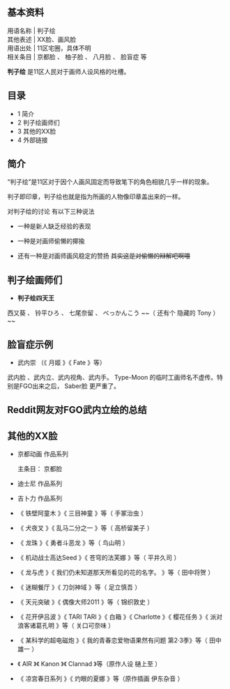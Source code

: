 **基本资料**  
---  
用语名称  |  判子绘   
其他表述  |  XX脸、画风脸   
用语出处  |  11区宅圈，具体不明   
相关条目  |  京都脸  、  柚子脸  、  八月脸  、  脸盲症  等   
  
**判子绘** 是11区人民对于画师人设风格的吐槽。

##  目录

  * 1  简介 
  * 2  判子绘画师们 
  * 3  其他的XX脸 
  * 4  外部链接 

##  简介

“判子绘”是11区对于因个人画风固定而导致笔下的角色相貌几乎一样的现象。

判子即印章，判子绘也就是指为所画的人物像印章盖出来的一样。

对判子绘的讨论 有以下三种说法

  * 一种是新人缺乏经验的表现 

  * 一种是对画师偷懒的揶揄 
  * 还有一种是对画师画风稳定的赞扬 ~~其实这是对偷懒的辩解吧啊喂~~

##  判子绘画师们

  * **判子绘四天王**

西又葵  、  铃平ひろ  、  七尾奈留  、  べっかんこう  ~~（ 还有个  隐藏的  Tony  ） ~~

脸盲症示例  
---  
  
  * 武内崇  （《  月姬  》《  Fate  》等） 

武内脸  、武内立、武内视角、武内手。  Type-Moon  的临时工画师名不虚传。特别是FGO出来之后，  Saber脸  更严重了。

Reddit网友对FGO武内立绘的总结  
---  
  
##  其他的XX脸

  * 京都动画  作品系列 

     主条目：  京都脸 

  * 迪士尼  作品系列 
  * 吉卜力  作品系列 
  * 《  铁壁阿童木  》《  三目神童  》等（  手冢治虫  ） 
  * 《  犬夜叉  》《  乱马二分之一  》等（  高桥留美子  ） 
  * 《  龙珠  》《  勇者斗恶龙  》等（  鸟山明  ） 
  * 《  机动战士高达Seed  》《  苍穹的法芙娜  》等（  平井久司  ） 
  * 《  龙与虎  》《  我们仍未知道那天所看见的花的名字。  》等（  田中将贺  ） 
  * 《  迷糊餐厅  》《  刀剑神域  》等（  足立慎吾  ） 
  * 《  天元突破  》《  偶像大师2011  》等（  锦织敦史  ） 
  * 《  花开伊吕波  》《  TARI TARI  》《  白箱  》《  Charlotte  》《  樱花任务  》《  派对浪客诸葛孔明  》等（  关口可奈味  ） 
  * 《  某科学的超电磁炮  》《  我的青春恋爱物语果然有问题  第2·3季》等（  田中雄一  ） 
  * 《  AIR  》《  Kanon  》《  Clannad  》等（原作人设  樋上至  ） 
  * 《  凉宫春日系列  》《  灼眼的夏娜  》等（原作插画  伊东杂音  ） 